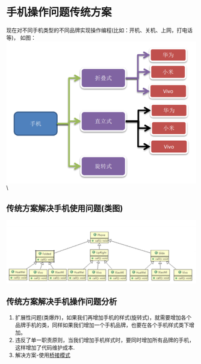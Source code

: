 # 手机操作问题传统方案

现在对不同手机类型的不同品牌实现操作编程(比如：开机、关机、上网，打电话等)， 如图： \
![img.png](../../../../resources/picture/img20.png) \

## 传统方案解决手机使用问题(类图)

![img.png](../../../../resources/picture/img21.png)

## 传统方案解决手机操作问题分析

1) 扩展性问题(类爆炸)，如果我们再增加手机的样式(旋转式)，就需要增加各个品牌手机的类，同样如果我们增加一个手机品牌，也要在各个手机样式类下增加。
2) 违反了单一职责原则，当我们增加手机样式时，要同时增加所有品牌的手机，这样增加了代码维护成本.
3) 解决方案-使用[桥接模式](../桥接模式.md)